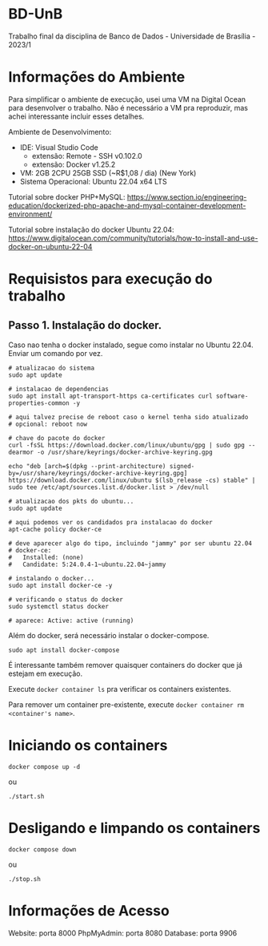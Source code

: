 # BD-UnB
Trabalho final da disciplina de Banco de Dados - Universidade de Brasília - 2023/1

# Informações do Ambiente

Para simplificar o ambiente de execução, usei uma VM na Digital Ocean para desenvolver o trabalho. Não é necessário a VM pra reproduzir, mas achei interessante incluir esses detalhes.

Ambiente de Desenvolvimento:
- IDE: Visual Studio Code
    - extensão: Remote - SSH v0.102.0
    - extensão: Docker v1.25.2
- VM: 2GB 2CPU 25GB SSD (~R$1,08 / dia) (New York)
- Sistema Operacional: Ubuntu 22.04 x64 LTS 

Tutorial sobre docker PHP+MySQL: https://www.section.io/engineering-education/dockerized-php-apache-and-mysql-container-development-environment/

Tutorial sobre instalação do docker Ubuntu 22.04: https://www.digitalocean.com/community/tutorials/how-to-install-and-use-docker-on-ubuntu-22-04

# Requisistos para execução do trabalho

## Passo 1. Instalação do docker.

Caso nao tenha o docker instalado, segue como instalar no Ubuntu 22.04.
Enviar um comando por vez.

```
# atualizacao do sistema
sudo apt update

# instalacao de dependencias
sudo apt install apt-transport-https ca-certificates curl software-properties-common -y

# aqui talvez precise de reboot caso o kernel tenha sido atualizado
# opcional: reboot now

# chave do pacote do docker
curl -fsSL https://download.docker.com/linux/ubuntu/gpg | sudo gpg --dearmor -o /usr/share/keyrings/docker-archive-keyring.gpg

echo "deb [arch=$(dpkg --print-architecture) signed-by=/usr/share/keyrings/docker-archive-keyring.gpg] https://download.docker.com/linux/ubuntu $(lsb_release -cs) stable" | sudo tee /etc/apt/sources.list.d/docker.list > /dev/null

# atualizacao dos pkts do ubuntu...
sudo apt update

# aqui podemos ver os candidados pra instalacao do docker
apt-cache policy docker-ce

# deve aparecer algo do tipo, incluindo "jammy" por ser ubuntu 22.04
# docker-ce:
#   Installed: (none)
#   Candidate: 5:24.0.4-1~ubuntu.22.04~jammy

# instalando o docker...
sudo apt install docker-ce -y

# verificando o status do docker
sudo systemctl status docker

# aparece: Active: active (running)
```

Além do docker, será necessário instalar o docker-compose.

```
sudo apt install docker-compose
```

É interessante também remover quaisquer containers do docker que já estejam em execução.

Execute `docker container ls` pra verificar os containers existentes. 

Para remover um container pre-existente, execute `docker container rm <container's name>`. 

# Iniciando os containers

```
docker compose up -d
```

ou

```
./start.sh
```

# Desligando e limpando os containers

```
docker compose down
```

ou

```
./stop.sh
```

# Informações de Acesso

Website: porta 8000
PhpMyAdmin: porta 8080
Database: porta 9906
